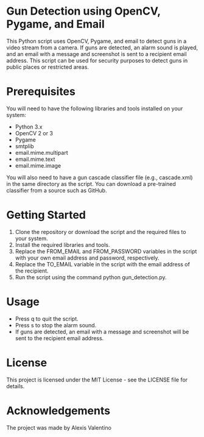 <h1>Gun Detection using OpenCV, Pygame, and Email</h1>
<p>This Python script uses OpenCV, Pygame, and email to detect guns in a video stream from a camera. If guns are detected, an alarm sound is played, and an email with a message and screenshot is sent to a recipient email address. This script can be used for security purposes to detect guns in public places or restricted areas.</p>
<h1>Prerequisites</h1>
<p>You will need to have the following libraries and tools installed on your system:</p>
<ul>
<li>Python 3.x</li>
<li>OpenCV 2 or 3</li>
<li>Pygame</li>
<li>smtplib</li>
<li>email.mime.multipart</li>
<li>email.mime.text</li>
<li>email.mime.image</li>
</ul>
<p>You will also need to have a gun cascade classifier file (e.g., cascade.xml) in the same directory as the script. You can download a pre-trained classifier from a source such as GitHub.
<h1>Getting Started</h1>
<ol>
<li>Clone the repository or download the script and the required files to your system.</li>
<li>Install the required libraries and tools.</li>
<li>Replace the FROM_EMAIL and FROM_PASSWORD variables in the script with your own email address and password, respectively.</li>
<li>Replace the TO_EMAIL variable in the script with the email address of the recipient.</li>
<li>Run the script using the command python gun_detection.py.</li>
</ol>
<h1>Usage</h1>
<ul>
<li>Press q to quit the script.</li>
<li>Press s to stop the alarm sound.</li>
<li>If guns are detected, an email with a message and screenshot will be sent to the recipient email address.</li>
</ul>
<h1>License</h1>
<p>This project is licensed under the MIT License - see the LICENSE file for details.</p>
<h1>Acknowledgements</h1>
<p>The project was made by Alexis Valentino</p>

